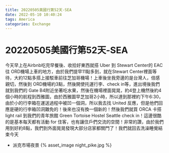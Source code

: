 ```yaml
---
title: 20220505美國行第52天-SEA
date: 2022-05-10 10:40:24
tags: America
categories: Exchange
---
```

# 20220505美國行第52天-SEA

今天早上在Airbnb吃完早餐後、收拾好東西就搭 Uber 到 Stewart Center的 EAC 往 ORD機場上車的地方，由於我們提早11點多到，就在Stewart Center裡面等待，大約12點多搭上接駁車前往芝加哥機場！上車後坐我旁邊的是台灣人，倍感親切，然後到 ORD機場約3點，然後開使托運行李、check in等，進出境後我們就到我們的 Gate B4附近坐著吃水果，然後在機場裡面晃晃，約4登上機然後約4個小時的航程到西雅圖，由於西雅圖早芝加哥2小時，所以達到那裡約下午6:30，由於小的行李箱在運送過程中被凹一個洞，所以我去找 United 反應，但是他們回應是硬的行李箱凹洞難免的！後來也沒有換一個新的！然後我們就買 ORCA 卡搭 light rail 到我們的青年旅館 Green Tortoise Hostel Seattle check in！這邊很酷的是基本每天都有活動 for 住客，也有讓住戶們交流的空間！非常的讚，由於我們用到好約8點，我們到外面晃晃發現大部分店家都關門了！我們就回去洗澡睡覺結束今天

- 派克市場夜景
 {% asset_image night_pike.jpg %}
 